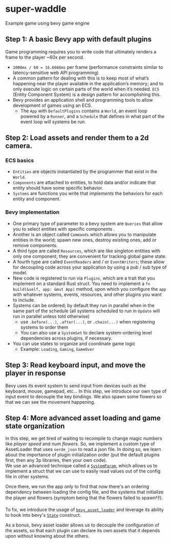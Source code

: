 # super-waddle
Example game using bevy game engine


## Step 1: A basic Bevy app with default plugins

Game programming requires you to write code that ultimately renders a frame to the player ~60x per second.

- `1000ms / 60 = 16.6666ms` per frame  (performance constraints similar to latency-sensitive web API programming)
- A common pattern for dealing with this is to keep most of what’s happening near the player available in the application’s memory; and to only execute logic on certain parts of the world when it’s needed.  `ECS` (Entity Component System) is a design pattern for accomplishing this.
- Bevy provides an application shell and programming tools to allow development of games using an ECS.
    - The `App` with `DefaultPlugins` contains a `World`, an event loop powered by a `Runner`, and a `Schedule` that defines in what part of the event loop will systems be run.


## Step 2: Load assets and render them to a 2d camera. 

### ECS basics
- `Entities` are objects instantiated by the programmer that exist in the `World`.
- `Components` are attached to entities, to hold data and/or indicate that entity should have some specific behavior.
- `Systems` are functions you write that *implements* the behaviors for each entity and component.


### Bevy implementation
- One primary type of parameter to a bevy system are `Queries` that allow you to select entities with specific components .
- Another is an object called `Commands` which allows you to manipulate entities in the world; spawn new ones, destroy existing ones, add or remove components.
- A third type are called `Resources`, which are like singleton entities with only one component; they are convenient for tracking global game state.
- A fourth type are called `EventReaders` and / or `EventWriters`; these allow for decoupling code across your application by using a pub / sub type of model.
- New code is registered to run via `Plugins`, which are a trait that you implement on a standard Rust struct. You need to implement a `fn build(&self, app: &mut App)` method, upon which you configure the `app` with whatever systems, events, resources, and other plugins you want to include.
- Systems can be ordered; by default they run in parallel when in the same part of the schedule (all systems scheduled to run in `Update` will run in parallel unless told otherwise)
    - use `.before(...)`, `.after(...)`, or `.chain(...)` when registering systems to order them
    - You can also use a `SystemSet` to declare system-ordering level dependencies across plugins, if necessary.
- You can use states to organize and coordinate game logic
    - Example: `Loading`, `Gaming`, `GameOver`

## Step 3: Read keyboard input, and move the player in response

Bevy uses its event system to send input from devices such as the keyboard, mouse, gamepad, etc...
In this step, we introduce our own type of input event to decouple the key bindings. 
We also spawn some flowers so that we can see the movement happening. 


## Step 4: More advanced asset loading and game state organization

In this step, we get tired of waiting to recompile to change magic numbers like _player speed_ and _num flowers_. So, we implement a custom type of AssetLoader that uses `serde_json` to read a json file. 
In doing so, we learn about the importance of plugin initialization order (put the default plugins first, then any 3p libraries, then your own code).  
We use an advanced technique called a [`SystemParam`](https://github.com/bevyengine/bevy/blob/latest/examples/ecs/system_param.rs), which allows us to implement a struct that we can use to easily read values out of the config file in other systems. 

Once there, we run the app only to find that now there's an ordering dependency between loading the config file, and the systems that initialize the player and flowers (symptom being that the flowers failed to spawn👎). 

To fix, we introduce the usage of [`bevy_asset_loader`](https://github.com/NiklasEi/bevy_asset_loader) and leverage its ability to hook into bevy's [`State`](https://github.com/bevyengine/bevy/blob/latest/examples/ecs/state.rs) construct. 

As a bonus, bevy asset loader allows us to decouple the configuration of the assets, so that each plugin can declare its own assets that it depends upon without knowing about the others. 

